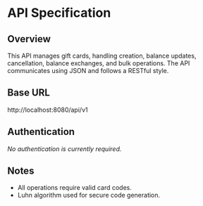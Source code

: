 # API Specification

## Overview

This API manages gift cards, handling creation, balance updates, cancellation, balance exchanges, and bulk operations. The API communicates using JSON and follows a RESTful style.

## Base URL

http://localhost:8080/api/v1

## Authentication

_No authentication is currently required._

## Notes

- All operations require valid card codes.
- Luhn algorithm used for secure code generation.